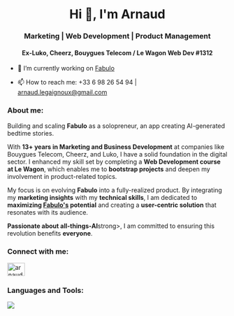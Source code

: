 <h1 align="center">Hi 👋, I'm Arnaud</h1>
<h3 align="center">Marketing | Web Development | Product Management</h3>
<h4 align="center">Ex-Luko, Cheerz, Bouygues Telecom / Le Wagon Web Dev #1312</h4>

- 🔭 I’m currently working on [Fabulo](https://www.fabulo.app/)

- 📫 How to reach me: +33 6 98 26 54 94 | arnaud.legaignoux@gmail.com

<h3 align="left">About me:</h3>
<p align="left">
    Building and scaling <strong>Fabulo</strong> as a solopreneur, an app creating AI-generated bedtime stories.
</p>
<p align="left">
    With <strong>13+ years in Marketing and Business Development</strong> at companies like Bouygues Telecom, Cheerz, and Luko, I have a solid foundation in the digital sector. I enhanced my skill set by completing a <strong>Web Development course at Le Wagon</strong>, which enables me to <strong>bootstrap projects</strong> and deepen my involvement in product-related topics.
</p>
<p align="left">
    My focus is on evolving <strong>Fabulo</strong> into a fully-realized product. By integrating my <strong>marketing insights</strong> with my <strong>technical skills</strong>, I am dedicated to <strong>maximizing <a href="https://www.fabulo.app/"><strong>Fabulo's</strong></a> potential</strong> and creating a <strong>user-centric solution</strong> that resonates with its audience.
</p>
<p align="left">
    <strong>Passionate about all-things-AI</strong>strong>, I am committed to ensuring this revolution benefits <strong>everyone</strong>.
</p>
<h3 align="left">Connect with me:</h3>
<p align="left">
  <a href="https://www.linkedin.com/in/arnaudlegaignoux/" target="blank"><img align="center"
      src="https://raw.githubusercontent.com/rahuldkjain/github-profile-readme-generator/master/src/images/icons/Social/linked-in-alt.svg"
      alt="arnaud.legaignoux" height="30" width="40" /></a>
</p>
<h3 align="left">Languages and Tools:</h3>
<p align="left">
  <a href="https://skillicons.dev">
    <img src="https://skillicons.dev/icons?i=figma,react,js,html,css,bootstrap,heroku,postgres,ruby,rails,redis,ableton" />
  </a>
</p>
